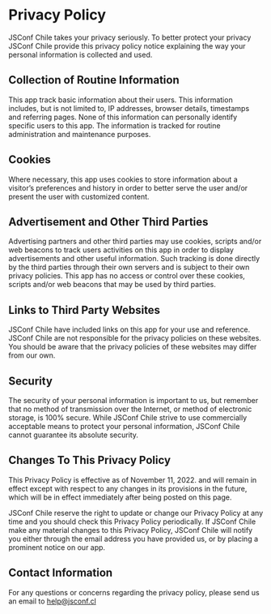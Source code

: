 # Privacy Policy

JSConf Chile takes your privacy seriously. To better protect your privacy JSConf Chile provide this privacy policy notice explaining the way your personal information is collected and used.


## Collection of Routine Information

This app track basic information about their users. This information includes, but is not limited to, IP addresses, browser details, timestamps and referring pages. None of this information can personally identify specific users to this app. The information is tracked for routine administration and maintenance purposes.


## Cookies

Where necessary, this app uses cookies to store information about a visitor’s preferences and history in order to better serve the user and/or present the user with customized content.


## Advertisement and Other Third Parties

Advertising partners and other third parties may use cookies, scripts and/or web beacons to track users activities on this app in order to display advertisements and other useful information. Such tracking is done directly by the third parties through their own servers and is subject to their own privacy policies. This app has no access or control over these cookies, scripts and/or web beacons that may be used by third parties.

## Links to Third Party Websites

JSConf Chile have included links on this app for your use and reference. JSConf Chile are not responsible for the privacy policies on these websites. You should be aware that the privacy policies of these websites may differ from our own.


## Security

The security of your personal information is important to us, but remember that no method of transmission over the Internet, or method of electronic storage, is 100% secure. While JSConf Chile strive to use commercially acceptable means to protect your personal information, JSConf Chile cannot guarantee its absolute security.


## Changes To This Privacy Policy

This Privacy Policy is effective as of November 11, 2022. and will remain in effect except with respect to any changes in its provisions in the future, which will be in effect immediately after being posted on this page.

JSConf Chile reserve the right to update or change our Privacy Policy at any time and you should check this Privacy Policy periodically. If JSConf Chile make any material changes to this Privacy Policy, JSConf Chile will notify you either through the email address you have provided us, or by placing a prominent notice on our app.


## Contact Information

For any questions or concerns regarding the privacy policy, please send us an email to [help@jsconf.cl](mailto:help@jsconf.cl)